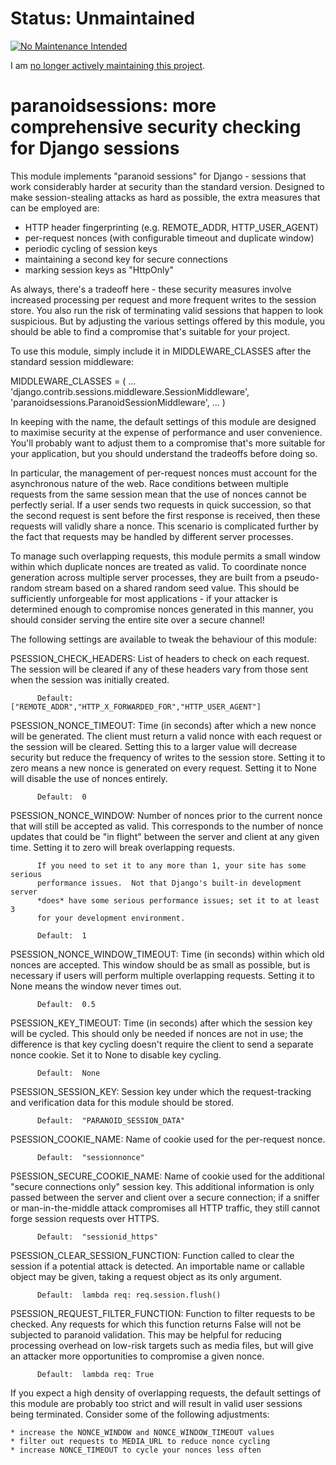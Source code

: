 
Status: Unmaintained
====================

[![No Maintenance Intended](http://unmaintained.tech/badge.svg)](http://unmaintained.tech/)

I am [no longer actively maintaining this project](https://rfk.id.au/blog/entry/archiving-open-source-projects/).


paranoidsessions:  more comprehensive security checking for Django sessions
===========================================================================

This module implements "paranoid sessions" for Django - sessions that work
considerably harder at security than the standard version.  Designed to make
session-stealing attacks as hard as possible, the extra measures that can be
employed are:

  * HTTP header fingerprinting (e.g. REMOTE_ADDR, HTTP_USER_AGENT)
  * per-request nonces (with configurable timeout and duplicate window)
  * periodic cycling of session keys
  * maintaining a second key for secure connections
  * marking session keys as "HttpOnly"

As always, there's a tradeoff here - these security measures involve increased
processing per request and more frequent writes to the session store.  You also
run the risk of terminating valid sessions that happen to look suspicious.
But by adjusting the various settings offered by this module, you should be
able to find a compromise that's suitable for your project.

To use this module, simply include it in MIDDLEWARE_CLASSES after the standard
session middleware:

MIDDLEWARE_CLASSES = (
    ...
    'django.contrib.sessions.middleware.SessionMiddleware',
    'paranoidsessions.ParanoidSessionMiddleware',
    ...
)

In keeping with the name, the default settings of this module are designed
to maximise security at the expense of performance and user convenience.
You'll probably want to adjust them to a compromise that's more suitable for
your application, but you should understand the tradeoffs before doing so.

In particular, the management of per-request nonces must account for the
asynchronous nature of the web.  Race conditions between multiple requests
from the same session mean that the use of nonces cannot be perfectly serial.
If a user sends two requests in quick succession, so that the second request is
sent before the first response is received, then these requests will validly
share a nonce.  This scenario is complicated further by the fact that requests
may be handled by different server processes.

To manage such overlapping requests, this module permits a small window within
which duplicate nonces are treated as valid.  To coordinate nonce generation
across multiple server processes, they are built from a pseudo-random stream
based on a shared random seed value.  This should be sufficiently unforgeable
for most applications - if your attacker is determined enough to compromise
nonces generated in this manner, you should consider serving the entire site
over a secure channel!

The following settings are available to tweak the behaviour of this module:

  PSESSION_CHECK_HEADERS:  List of headers to check on each request.  The
          session will be cleared if any of these headers vary from those
          sent when the session was initially created.

          Default:  ["REMOTE_ADDR","HTTP_X_FORWARDED_FOR","HTTP_USER_AGENT"]


  PSESSION_NONCE_TIMEOUT:  Time (in seconds) after which a new nonce will be
          generated.  The client must return a valid nonce with each request
          or the session will be cleared. Setting this to a larger value will
          decrease security but reduce the frequency of writes to the session
          store.  Setting it to zero means a new nonce is generated on every
          request.  Setting it to None will disable the use of nonces entirely.

          Default:  0


  PSESSION_NONCE_WINDOW:  Number of nonces prior to the current nonce that will
          still be accepted as valid.  This corresponds to the number of nonce
          updates that could be "in flight" between the server and client at
          any given time.  Setting it to zero will break overlapping requests.

          If you need to set it to any more than 1, your site has some serious
          performance issues.  Not that Django's built-in development server
          *does* have some serious performance issues; set it to at least 3
          for your development environment.

          Default:  1


  PSESSION_NONCE_WINDOW_TIMEOUT:  Time (in seconds) within which old nonces
          are accepted.  This window should be as small as possible, but is
          necessary if users will perform multiple overlapping requests.
          Setting it to None means the window never times out.

          Default:  0.5


  PSESSION_KEY_TIMEOUT:  Time (in seconds) after which the session key will
          be cycled.  This should only be needed if nonces are not in use;
          the difference is that key cycling doesn't require the client to
          send a separate nonce cookie.  Set it to None to disable key cycling.

          Default:  None


  PSESSION_SESSION_KEY:  Session key under which the request-tracking and
          verification data for this module should be stored.

          Default:  "PARANOID_SESSION_DATA"


  PSESSION_COOKIE_NAME:  Name of cookie used for the per-request nonce.

          Default:  "sessionnonce"


  PSESSION_SECURE_COOKIE_NAME:  Name of cookie used for the additional "secure
          connections only" session key.  This additional information is only
          passed between the server and client over a secure connection; if
          a sniffer or man-in-the-middle attack compromises all HTTP traffic,
          they still cannot forge session requests over HTTPS.

          Default:  "sessionid_https"


  PSESSION_CLEAR_SESSION_FUNCTION:  Function called to clear the session if a
          potential attack is detected.  An importable name or callable object
          may be given, taking a request object as its only argument.

          Default:  lambda req: req.session.flush()


  PSESSION_REQUEST_FILTER_FUNCTION:  Function to filter requests to be checked.
          Any requests for which this function returns False will not be
          subjected to paranoid validation.  This may be helpful for reducing
          processing overhead on low-risk targets such as media files, but
          will give an attacker more opportunities to compromise a given nonce.

          Default:  lambda req: True


If you expect a high density of overlapping requests, the default settings of
this module are probably too strict and will result in valid user sessions
being terminated.  Consider some of the following adjustments:

    * increase the NONCE_WINDOW and NONCE_WINDOW_TIMEOUT values
    * filter out requests to MEDIA_URL to reduce nonce cycling
    * increase NONCE_TIMEOUT to cycle your nonces less often


